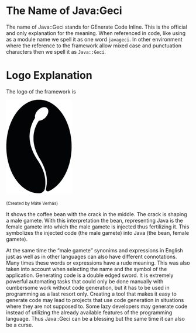 # The Name of Java:Geci

The name of Java::Geci stands for GEnerate Code Inline. This is the official and only explanation for the meaning. When referenced in code, like using as a module name we spell it as one word `javageci`. In other
environment where the reference to the framework allow mixed case and punctuation characters then we spell it as `Java::Geci`.

# Logo Explanation

The logo of the framework is

![LOGO](images/256.png)

<small>(Created by Máté Verhás)</small>

It shows the coffee bean with the crack in the middle. The crack is shaping a male gamete. With this interpretation the bean, representing Java is the female gamete into which the male gamete is injected thus fertilizing it. This symbolizes the injected code (the male gamete) into Java (the bean, female gamete).

At the same time the “male gamete” synonims and expressions in English just as well as in other languages can also have different connotations. Many times these words or expressions have a rude meaning. This was also taken into account when selecting the name and the symbol of the application. Generating code is a double edged sword. It is extremely powerful automating tasks that could only be done manually with cumbersome work without code generation, but it has to be used in programming as a last resort only. Creating a tool that makes it easy to generate code may lead to projects that use code generation in situations where they are not supposed to. Some lazy developers may generate code instead of utilizing the already available features of the programming language. Thus Java::Geci can be a blessing but the same time it can also be a curse.
